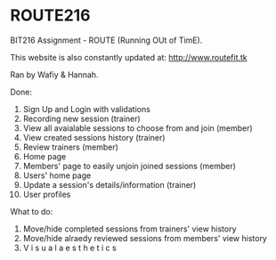 # ROUTE216
BIT216 Assignment - ROUTE (Running OUt of TimE).

This website is also constantly updated at:
http://www.routefit.tk

Ran by Wafiy & Hannah. 

Done:
1. Sign Up and Login with validations 
2. Recording new session (trainer)
3. View all avaialable sessions to choose from and join (member)
4. View created sessions history (trainer)
5. Review trainers (member)
6. Home page
7. Members' page to easily unjoin joined sessions (member)
8. Users' home page
9. Update a session's details/information (trainer)
10. User profiles

What to do:
1. Move/hide completed sessions from trainers' view history 
2. Move/hide alraedy reviewed sessions from members' view history
1. V i s u a l  a e s t h e t i c s
